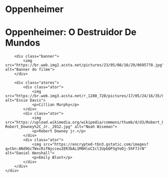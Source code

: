 # Oppenheimer

<!DOCTYPE html>
<html lang="pt-br">
<head>
    <meta charset="UTF-8">
    <meta name="viewport" content="width=device-width, initial-scale=1.0">
    <title>Oppenheimer</title>
</head>
<body>
    <div class="container">
        <h1 class="titulo-principal">Oppenheimer: O Destruidor De Mundos</h1>

        <div class="banner">
            <img src="https://br.web.img2.acsta.net/pictures/23/05/08/10/29/0695770.jpg" alt="Banner do filme">
        </div>

        <div class="atores">
            <div class="ator">
                <img src="https://br.web.img3.acsta.net/r_1280_720/pictures/17/05/24/16/35/013898.jpg" alt="Essie Davis">
                <p>Cillian Murphy</p>
            </div>
            <div class="ator">
                <img src="https://upload.wikimedia.org/wikipedia/commons/thumb/d/d3/Robert_Downey%2C_Jr._2012.jpg/761px-Robert_Downey%2C_Jr._2012.jpg" alt="Noah Wiseman">
                <p>Robert Downey jr.</p>
            </div>
            <div class="ator">
                <img src="https://encrypted-tbn3.gstatic.com/images?q=tbn:ANd9GcTWxcRzfNycceu2ER3bAL1M8HloCIclIUpbOP3gYeDj-5hF7JrN" alt="Daniel Henshall">
                <p>Emily Blunt</p>
            </div>
        </div>
    </div>
</body>
</html>






